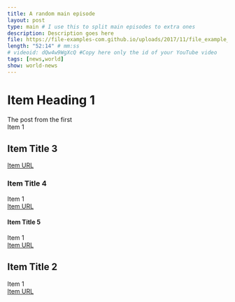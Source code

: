 ```yaml
---
title: A random main episode
layout: post
type: main # I use this to split main episodes to extra ones
description: Description goes here
file: https://file-examples-com.github.io/uploads/2017/11/file_example_MP3_700KB.mp3 #Link to your .mp3 file
length: "52:14" # mm:ss
# videoid: dQw4w9WgXcQ #Copy here only the id of your YouTube video
tags: [news,world]
show: world-news
---
```


# Item Heading 1

The post from the first  
Item 1  

## Item Title 3

[Item URL](https://github.com/PandaSekh/Jekyll-Podcaster)  

### Item Title 4  

Item 1  
[Item URL](https://github.com/PandaSekh/Jekyll-Podcaster)  

#### Item Title 5  

Item 1  
[Item URL](https://github.com/PandaSekh/Jekyll-Podcaster)  
  
## Item Title 2

Item 1  
[Item URL](https://github.com/PandaSekh/Jekyll-Podcaster)  
  
